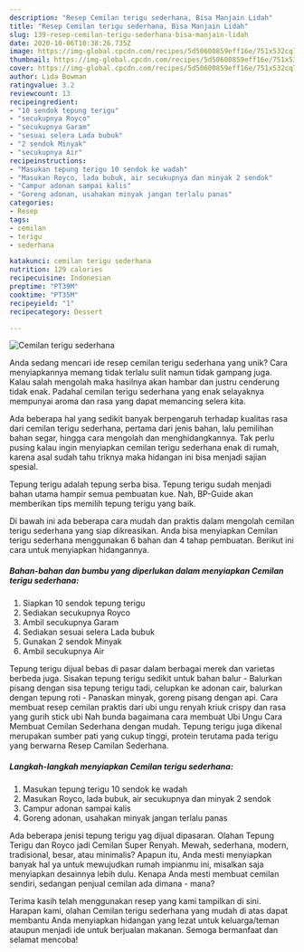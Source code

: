 ```yaml
---
description: "Resep Cemilan terigu sederhana, Bisa Manjain Lidah"
title: "Resep Cemilan terigu sederhana, Bisa Manjain Lidah"
slug: 139-resep-cemilan-terigu-sederhana-bisa-manjain-lidah
date: 2020-10-06T10:38:26.735Z
image: https://img-global.cpcdn.com/recipes/5d50600859eff16e/751x532cq70/cemilan-terigu-sederhana-foto-resep-utama.jpg
thumbnail: https://img-global.cpcdn.com/recipes/5d50600859eff16e/751x532cq70/cemilan-terigu-sederhana-foto-resep-utama.jpg
cover: https://img-global.cpcdn.com/recipes/5d50600859eff16e/751x532cq70/cemilan-terigu-sederhana-foto-resep-utama.jpg
author: Lida Bowman
ratingvalue: 3.2
reviewcount: 13
recipeingredient:
- "10 sendok tepung terigu"
- "secukupnya Royco"
- "secukupnya Garam"
- "sesuai selera Lada bubuk"
- "2 sendok Minyak"
- "secukupnya Air"
recipeinstructions:
- "Masukan tepung terigu 10 sendok ke wadah"
- "Masukan Royco, lada bubuk, air secukupnya dan minyak 2 sendok"
- "Campur adonan sampai kalis"
- "Goreng adonan, usahakan minyak jangan terlalu panas"
categories:
- Resep
tags:
- cemilan
- terigu
- sederhana

katakunci: cemilan terigu sederhana 
nutrition: 129 calories
recipecuisine: Indonesian
preptime: "PT39M"
cooktime: "PT35M"
recipeyield: "1"
recipecategory: Dessert

---
```



![Cemilan terigu sederhana](https://img-global.cpcdn.com/recipes/5d50600859eff16e/751x532cq70/cemilan-terigu-sederhana-foto-resep-utama.jpg)

Anda sedang mencari ide resep cemilan terigu sederhana yang unik? Cara menyiapkannya memang tidak terlalu sulit namun tidak gampang juga. Kalau salah mengolah maka hasilnya akan hambar dan justru cenderung tidak enak. Padahal cemilan terigu sederhana yang enak selayaknya mempunyai aroma dan rasa yang dapat memancing selera kita.

Ada beberapa hal yang sedikit banyak berpengaruh terhadap kualitas rasa dari cemilan terigu sederhana, pertama dari jenis bahan, lalu pemilihan bahan segar, hingga cara mengolah dan menghidangkannya. Tak perlu pusing kalau ingin menyiapkan cemilan terigu sederhana enak di rumah, karena asal sudah tahu triknya maka hidangan ini bisa menjadi sajian spesial.

Tepung terigu adalah tepung serba bisa. Tepung terigu sudah menjadi bahan utama hampir semua pembuatan kue. Nah, BP-Guide akan memberikan tips memilih tepung terigu yang baik.


Di bawah ini ada beberapa cara mudah dan praktis dalam mengolah cemilan terigu sederhana yang siap dikreasikan. Anda bisa menyiapkan Cemilan terigu sederhana menggunakan 6 bahan dan 4 tahap pembuatan. Berikut ini cara untuk menyiapkan hidangannya.

<!--inarticleads1-->

##### Bahan-bahan dan bumbu yang diperlukan dalam menyiapkan Cemilan terigu sederhana:

1. Siapkan 10 sendok tepung terigu
1. Sediakan secukupnya Royco
1. Ambil secukupnya Garam
1. Sediakan sesuai selera Lada bubuk
1. Gunakan 2 sendok Minyak
1. Ambil secukupnya Air


Tepung terigu dijual bebas di pasar dalam berbagai merek dan varietas berbeda juga. Sisakan tepung terigu sedikit untuk bahan balur - Balurkan pisang dengan sisa tepung terigu tadi, celupkan ke adonan cair, balurkan dengan tepung roti - Panaskan minyak, goreng pisang dengan api. Cara membuat resep cemilan praktis dari ubi ungu renyah kriuk crispy dan rasa yang gurih stick ubi Nah bunda bagaimana cara membuat Ubi Ungu Cara Membuat Cemilan Sederhana dengan mudah. Tepung terigu juga dikenal merupakan sumber pati yang cukup tinggi, protein terutama pada terigu yang berwarna Resep Camilan Sederhana. 

<!--inarticleads2-->

##### Langkah-langkah menyiapkan Cemilan terigu sederhana:

1. Masukan tepung terigu 10 sendok ke wadah
1. Masukan Royco, lada bubuk, air secukupnya dan minyak 2 sendok
1. Campur adonan sampai kalis
1. Goreng adonan, usahakan minyak jangan terlalu panas


Ada beberapa jenisi tepung terigu yag dijual dipasaran. Olahan Tepung Terigu dan Royco jadi Cemilan Super Renyah. Mewah, sederhana, modern, tradisional, besar, atau minimalis? Apapun itu, Anda mesti menyiapkan banyak hal ya untuk mewujudkan rumah impianmu ini, misalkan saja menyiapkan desainnya lebih dulu. Kenapa Anda mesti membuat cemilan sendiri, sedangan penjual cemilan ada dimana - mana? 

Terima kasih telah menggunakan resep yang kami tampilkan di sini. Harapan kami, olahan Cemilan terigu sederhana yang mudah di atas dapat membantu Anda menyiapkan hidangan yang lezat untuk keluarga/teman ataupun menjadi ide untuk berjualan makanan. Semoga bermanfaat dan selamat mencoba!
